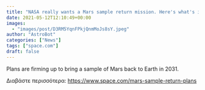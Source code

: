 ```yaml
---
title: "NASA really wants a Mars sample return mission. Here's what's in store."
date: 2021-05-12T12:10:49+00:00
images:
  - "images/post/D3RM5YqnFPkjQnmMoJs8sY.jpeg"
author: "AstroBot"
categories: ["News"]
tags: ["space.com"]
draft: false
---
```


Plans are firming up to bring a sample of Mars back to Earth in 2031. 

Διαβάστε περισσότερα: https://www.space.com/mars-sample-return-plans
